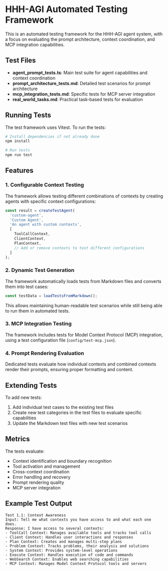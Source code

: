 # HHH-AGI Automated Testing Framework

This is an automated testing framework for the HHH-AGI agent system, with a focus on evaluating the prompt architecture, context coordination, and MCP integration capabilities.

## Test Files

- **agent_prompt_tests.ts**: Main test suite for agent capabilities and context coordination
- **prompt_architecture_tests.md**: Detailed test scenarios for prompt architecture
- **mcp_integration_tests.md**: Specific tests for MCP server integration
- **real_world_tasks.md**: Practical task-based tests for evaluation

## Running Tests

The test framework uses Vitest. To run the tests:

```bash
# Install dependencies if not already done
npm install

# Run tests
npm run test
```

## Features

### 1. Configurable Context Testing

The framework allows testing different combinations of contexts by creating agents with specific context configurations:

```typescript
const result = createTestAgent(
  'custom-agent',
  'Custom Agent',
  'An agent with custom contexts',
  [
    ToolCallContext,
    ClientContext,
    PlanContext,
    // Add or remove contexts to test different configurations
  ]
);
```

### 2. Dynamic Test Generation

The framework automatically loads tests from Markdown files and converts them into test cases:

```typescript
const testData = loadTestsFromMarkdown();
```

This allows maintaining human-readable test scenarios while still being able to run them in automated tests.

### 3. MCP Integration Testing

The framework includes tests for Model Context Protocol (MCP) integration, using a test configuration file (`config/test-mcp.json`).

### 4. Prompt Rendering Evaluation

Dedicated tests evaluate how individual contexts and combined contexts render their prompts, ensuring proper formatting and content.

## Extending Tests

To add new tests:

1. Add individual test cases to the existing test files
2. Create new test categories in the test files to evaluate specific capabilities
3. Update the Markdown test files with new test scenarios

## Metrics

The tests evaluate:

- Context identification and boundary recognition
- Tool activation and management
- Cross-context coordination
- Error handling and recovery
- Prompt rendering quality
- MCP server integration

## Example Test Output

```
Test 1.1: Context Awareness
Input: Tell me what contexts you have access to and what each one does.
Response: I have access to several contexts:
- ToolCall Context: Manages available tools and tracks tool calls
- Client Context: Handles user interactions and responses
- Plan Context: Creates and manages multi-step plans
- Problem Context: Tracks problems, their analysis and solutions
- System Context: Provides system-level operations
- Execute Context: Handles execution of code and commands
- WebSearch Context: Enables web searching capabilities
- MCP Context: Manages Model Context Protocol tools and servers
``` 